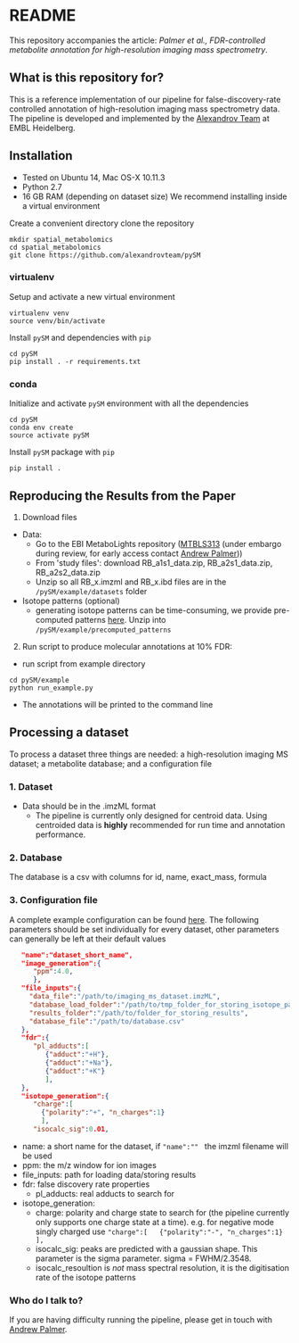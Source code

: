 # README #
This repository accompanies the article: *Palmer et al., FDR-controlled metabolite annotation for high-resolution imaging mass spectrometry*. 


## What is this repository for? ##
This is a reference implementation of our pipeline for false-discovery-rate controlled annotation of high-resolution imaging mass spectrometry data. The pipeline is developed and implemented by the [Alexandrov Team](http://www.embl.de/research/units/scb/alexandrov/) at EMBL Heidelberg.

## Installation ##

* Tested on Ubuntu 14, Mac OS-X 10.11.3
* Python 2.7
* 16 GB RAM (depending on dataset size)
We recommend installing inside a virtual environment 

Create a convenient directory clone the repository

```
mkdir spatial_metabolomics
cd spatial_metabolomics
git clone https://github.com/alexandrovteam/pySM
```

### virtualenv

Setup and activate a new virtual environment
```
virtualenv venv
source venv/bin/activate
```

Install `pySM` and dependencies with `pip`
``` 
cd pySM
pip install . -r requirements.txt
```

### conda

Initialize and activate `pySM` environment with all the dependencies
```
cd pySM
conda env create
source activate pySM
```

Install `pySM` package with `pip`
```
pip install .
```

## Reproducing the Results from the Paper ##
1.  Download files
  * Data: 
    * Go to the EBI MetaboLights repository ([MTBLS313](http://www.ebi.ac.uk/metabolights/MTBLS313) (under embargo during review, for early access contact [Andrew Palmer](andrew.palmer@embl.de)))
    * From 'study files': download RB_a1s1_data.zip, RB_a2s1_data.zip, RB_a2s2_data.zip
    * Unzip so all RB_x.imzml and RB_x.ibd files are in the ```/pySM/example/datasets``` folder
  * Isotope patterns (optional)
    * generating isotope patterns can be time-consuming, we provide pre-computed patterns [here](https://github.com/alexandrovteam/precompiled_isotope_patterns/archive/master.zip). Unzip into ```/pySM/example/precomputed_patterns```
2. Run script to produce molecular annotations at 10% FDR: 
  * run script from example directory
```
cd pySM/example
python run_example.py
```
  * The annotations will be printed to the command line

## Processing a dataset ##
To process a dataset three things are needed: a high-resolution imaging MS dataset; a metabolite database; and a configuration file 

### 1. Dataset ###
* Data should be in the .imzML format
    * The pipeline is currently only designed for centroid data. Using centroided data is **highly** recommended for run time and annotation performance.

### 2. Database ###
The database is a csv with columns for id, name, exact_mass, formula

### 3. Configuration file ###
A complete example configuration can be found [here](https://github.com/alexandrovteam/pySM/blob/master/pySM/example/example_config.json).
The following parameters should be set individually for every dataset, other parameters can generally be left at their default values

```json
   "name":"dataset_short_name",
   "image_generation":{  
      "ppm":4.0,
      },
   "file_inputs":{  
     "data_file":"/path/to/imaging_ms_dataset.imzML", 
     "database_load_folder":"/path/to/tmp_folder_for_storing_isotope_patterns",
     "results_folder":"/path/to/folder_for_storing_results",
     "database_file":"/path/to/database.csv"
   }, 
   "fdr":{
      "pl_adducts":[
         {"adduct":"+H"},
         {"adduct":"+Na"},
         {"adduct":"+K"}
         ],
   },
   "isotope_generation":{  
   	  "charge":[  
        {"polarity":"+", "n_charges":1}
        ],
   	  "isocalc_sig":0.01,
```
* name: a short name for the dataset, if ```"name":"" ``` the imzml filename will be used
* ppm: the m/z window for ion images 
* file_inputs: path for loading data/storing results
* fdr: false discovery rate properties
  * pl_adducts: real adducts to search for
* isotope_generation: 
  * charge: polarity and charge state to search for (the pipeline currently only supports one charge state at a time). e.g. for negative mode singly charged use ```"charge":[  
        {"polarity":"-", "n_charges":1}
        ],```
  * isocalc_sig: peaks are predicted with a gaussian shape. This parameter is the sigma parameter. sigma = FWHM/2.3548.
  * isocalc_resoultion is *not* mass spectral resolution, it is the digitisation rate of the isotope patterns


### Who do I talk to? ###
If you are having difficulty running the pipeline, please get in touch with [Andrew Palmer](andrew.palmer@embl.de).
